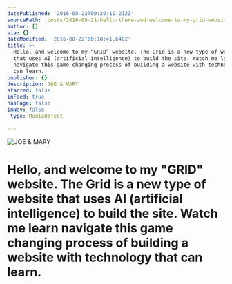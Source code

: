 ```yaml
---
datePublished: '2016-08-22T00:20:10.212Z'
sourcePath: _posts/2016-08-21-hello-there-and-welcome-to-my-grid-website-the-grid-is-a.md
author: []
via: {}
dateModified: '2016-08-22T00:18:41.640Z'
title: >-
  Hello, and welcome to my “GRID” website. The Grid is a new type of website
  that uses AI (artificial intelligence) to build the site. Watch me learn
  navigate this game changing process of building a website with technology that
  can learn.
publisher: {}
description: JOE & MARY
starred: false
inFeed: true
hasPage: false
inNav: false
_type: MediaObject

---
```

![JOE & MARY](https://the-grid-user-content.s3-us-west-2.amazonaws.com/a221b582-6189-4f17-99ed-30b14fc24516.jpg)

# Hello, and welcome to my "GRID" website. The Grid is a new type of website that uses AI (artificial intelligence) to build the site. Watch me learn navigate this game changing process of building a website with technology that can learn.
